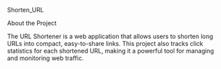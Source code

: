 Shorten_URL

About the Project


The URL Shortener is a web application that allows users to shorten long URLs into compact, easy-to-share links.
This project also tracks click statistics for each shortened URL, making it a powerful tool for managing and monitoring web traffic.


